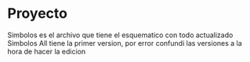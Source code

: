# Proyecto

Simbolos  es el archivo que tiene el esquematico con todo actualizado
Simbolos All tiene la primer version, por error confundi las versiones a la hora de hacer la edicion 
